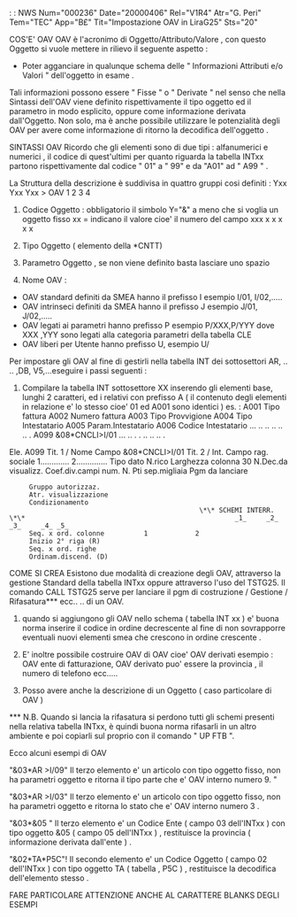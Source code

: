  :  : NWS Num="000236" Date="20000406" Rel="V1R4" Atr="G. Peri" Tem="TEC" App="B£" Tit="Impostazione OAV in LiraG25" Sts="20"

COS'E'  OAV
OAV  è l'acronimo di Oggetto/Attributo/Valore , con questo Oggetto  si vuole mettere in rilievo il
seguente aspetto  : 
 - Poter agganciare in qualunque schema delle " Informazioni Attributi e/o Valori " dell'oggetto in
esame .

Tali informazioni possono essere  " Fisse " o " Derivate "   nel senso che nella Sintassi dell'OAV
viene definito rispettivamente il tipo oggetto ed il parametro in modo esplicito,  oppure come informazione derivata dall'Oggetto.
Non solo, ma è anche possibile utilizzare le potenzialità degli OAV per avere come informazione di
ritorno la decodifica dell'oggetto .


SINTASSI    OAV
Ricordo che gli elementi sono di due tipi   :  alfanumerici e numerici , il codice di quest'ultimi per quanto riguarda la tabella INTxx  partono  rispettivamente dal codice " 01"  a " 99"  e da "A01"  ad  " A99 " .

La Struttura della descrizione  è suddivisa  in quattro gruppi cosi definiti   : 
   Yxx      Yxx     Yxx   >   OAV
   1        2        3         4

1)  Codice Oggetto  :  obbligatorio il simbolo Y="&" a meno che si voglia un oggetto fisso
                                         xx = indicano il valore cioe' il numero del campo xxx x x x  x x


2)  Tipo Oggetto ( elemento della \*CNTT)

3)  Parametro Oggetto , se non viene definito basta lasciare uno spazio

4)  Nome OAV  : 
   -  OAV standard definiti da SMEA hanno il prefisso I  esempio  I/01, I/02,.....
   -  OAV intrinseci definiti da SMEA hanno il prefisso J esempio  J/01, J/02,.....
   -  OAV legati ai parametri hanno prefisso P esempio P/XXX,P/YYY dove XXX ,YYY sono legati alla categoria parametri della tabella CLE
   - OAV liberi per Utente hanno prefisso U, esempio   U/<nome pgm>


Per impostare gli OAV al fine di gestirli nella tabella INT dei sottosettori AR, .. .. ,DB, V5,...eseguire i passi seguenti  : 

1) Compilare la tabella  INT sottosettore XX inserendo gli elementi base, lunghi 2 caratteri,  ed i
relativi con prefisso A ( il contenuto degli elementi in relazione e' lo stesso cioe' 01 ed A001 sono identici ) es. : 
A001            Tipo fattura
A002            Numero fattura
A003            Tipo Provvigione
A004            Tipo Intestatario
A005            Param.Intestatario
A006            Codice Intestatario
... .. .. .. .. .. .
 A099            &08\*CNCLI>I/01
 ... .. . . .. .. .. .

 Ele. A099
         Tit. 1 / Nome Campo       &08\*CNCLI>I/01
         Tit. 2 / Int. Campo               rag. sociale
                                                   1............. 2..............
         Tipo dato N.rico                  Larghezza colonna    30
         N.Dec.da visualizz.
         Coef.div.campi num.
         N. Pti sep.migliaia               Pgm da lanciare

         Gruppo autorizzaz.
         Atr. visualizzazione
         Condizionamento
                                                    \*\* SCHEMI INTERR. \*\*                                                     _1_     _2_     _3_     _4_ _5_
         Seq. x ord. colonne          1            2
         Inizio 2° riga (R)
         Seq. x ord. righe
         Ordinam.discend. (D)




COME SI CREA
Esistono due modalità di creazione degli OAV, attraverso la gestione Standard della tabella INTxx oppure attraverso l'uso del TSTG25.
Il comando CALL  TSTG25  serve per lanciare il pgm di costruzione / Gestione / Rifasatura\*\*\*  ecc..
..  di un OAV.
1)  quando si aggiungono gli OAV nello schema  ( tabella INT xx ) e' buona norma inserire il codice
in ordine decrescente al fine di non sovrapporre eventuali nuovi elementi smea che crescono in ordine crescente .

2) E' inoltre possibile costruire OAV di OAV cioe' OAV derivati
 esempio  :  OAV ente di fatturazione, OAV derivato puo' essere la provincia , il numero di telefono
ecc.....

3) Posso avere anche la descrizione di un Oggetto ( caso particolare di OAV )

\*\*\* N.B.
Quando si lancia la rifasatura si perdono tutti gli schemi presenti nella relativa tabella INTxx, è
quindi buona norma rifasarli in un altro ambiente e poi copiarli sul proprio con il comando " UP FTB ".



Ecco alcuni esempi di OAV

"&03\*AR   >I/09"   Il terzo elemento e' un articolo con tipo oggetto fisso, non ha parametri oggetto e ritorna il tipo parte che e' OAV interno numero 9. "

"&03\*AR   >I/03"  Il terzo elemento e' un articolo con tipo oggetto fisso, non ha parametri oggetto
e ritorna  lo stato che e' OAV interno numero 3 .

"&03\*&05 "           Il terzo elemento e' un Codice Ente  ( campo 03 dell'INTxx ) con tipo oggetto
&05 ( campo 05 dell'INTxx ) , restituisce la  provincia ( informazione derivata dall'ente ) .

"&02\*TA\*P5C"!    Il secondo elemento e' un Codice Oggetto  ( campo 02 dell'INTxx ) con tipo oggetto
TA  ( tabella , P5C ) , restituisce la  decodifica dell'elemento stesso .

FARE PARTICOLARE ATTENZIONE ANCHE AL CARATTERE BLANKS DEGLI ESEMPI









